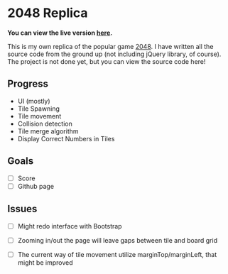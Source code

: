 # 2048 Replica
**You can view the live version [here](http://charliegdev.github.io/2048_replica/).**

This is my own replica of the popular game [2048](https://gabrielecirulli.github.io/2048/).
I have written all the source code from the ground up (not including jQuery library, of course).
The project is not done yet, but you can view the source code here!



## Progress
- UI (mostly) 
- Tile Spawning
- Tile movement
- Collision detection 
- Tile merge algorithm
- Display Correct Numbers in Tiles

## Goals
- [ ] Score
- [ ] Github page

## Issues
- [ ] Might redo interface with Bootstrap
- [ ] Zooming in/out the page will leave gaps between tile and board grid
- [ ] The current way of tile movement utilize marginTop/marginLeft, that might be improved

